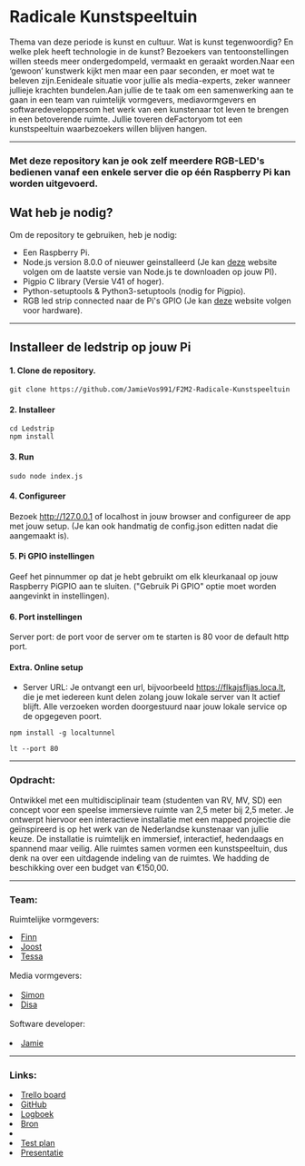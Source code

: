# Radicale Kunstspeeltuin

Thema van deze periode is kunst en cultuur. Wat is kunst tegenwoordig? En welke plek heeft technologie in de kunst? Bezoekers van tentoonstellingen willen steeds meer ondergedompeld, vermaakt en geraakt worden.Naar een ‘gewoon’ kunstwerk kijkt men maar een paar seconden, er moet wat te beleven zijn.Eenideale situatie voor jullie als media-experts, zeker wanneer jullieje krachten bundelen.Aan jullie de te taak om een samenwerking aan te gaan in een team van ruimtelijk vormgevers, mediavormgevers en softwaredeveloppersom het werk van een kunstenaar tot leven te brengen in een betoverende ruimte. Jullie toveren deFactoryom tot een kunstspeeltuin waarbezoekers willen blijven hangen.

-----------------------------------------------------------------

### Met deze repository kan je ook zelf meerdere RGB-LED's bedienen vanaf een enkele server die op één Raspberry Pi kan worden uitgevoerd.

## Wat heb je nodig?
Om de repository te gebruiken, heb je nodig:
* Een Raspberry Pi.
* Node.js version 8.0.0 of nieuwer geinstalleerd (Je kan [deze](https://github.com/nodesource/distributions/blob/master/README.md) website volgen om de laatste versie van Node.js te downloaden op jouw PI).
* Pigpio C library (Versie V41 of hoger).
* Python-setuptools & Python3-setuptools (nodig for Pigpio).
* RGB led strip connected naar de Pi's GPIO (Je kan [deze](http://dordnung.de/raspberrypi-ledstrip/) website volgen voor hardware).

-----------------------------------------------------------------

##  Installeer de ledstrip op jouw Pi

#### 1. Clone de repository.

```
git clone https://github.com/JamieVos991/F2M2-Radicale-Kunstspeeltuin
```
#### 2. Installeer 

```
cd Ledstrip
npm install
```
#### 3. Run
```
sudo node index.js
``` 
#### 4. Configureer
Bezoek http://127.0.0.1 of localhost in jouw browser and configureer de app met jouw setup. (Je kan ook handmatig de config.json editten nadat die aangemaakt is).

#### 5. Pi GPIO instellingen
Geef het pinnummer op dat je hebt gebruikt om elk kleurkanaal op jouw Raspberry PiGPIO aan te sluiten. ("Gebruik Pi GPIO" optie moet worden aangevinkt in instellingen).

#### 6. Port instellingen
Server port: de port voor de server om te starten is 80 voor de default http port.

#### Extra. Online setup
- Server URL: Je ontvangt een url, bijvoorbeeld https://flkajsfljas.loca.lt, die je met iedereen kunt delen zolang jouw lokale server van lt actief blijft. Alle verzoeken worden doorgestuurd naar jouw lokale service op de opgegeven poort.

```
npm install -g localtunnel
```
```
lt --port 80
```
-----------------------------------------------------------------

### Opdracht: 

Ontwikkel met een multidisciplinair team (studenten van RV, MV, SD) een concept voor een speelse immersieve ruimte van 2,5 meter bij 2,5 meter. Je ontwerpt hiervoor een interactieve installatie met een mapped projectie die geïnspireerd is op het werk van de Nederlandse kunstenaar van jullie keuze. De installatie is ruimtelijk en immersief, interactief, hedendaags en spannend maar veilig. Alle ruimtes samen vormen een kunstspeeltuin, dus denk na over een uitdagende indeling van de ruimtes. We hadding de beschikking over een budget van €150,00.

----------------------------------------------------------------- 

### Team: 

Ruimtelijke vormgevers: <br>
<li><a href="https://www.linkedin.com/in/finnvansluis/?miniProfileUrn=urn%3Ali%3Afs_miniProfile%3AACoAADJNCqYBh1FKVtlLMVtKiCFEKqumi2HlFPg">Finn</a><br></li>
<li><a href="#">Joost</a><br></li>
<li><a href="#">Tessa</a><br></li><br>
Media vormgevers:<br><br>
<li><a href="https://www.linkedin.com/insimon-van-trirum-552a281a8miniProfileUrn=urn%3Ali%3Afs_miniProfile%3AACoAADCP0w4BBIwQoFFH52GWnzbigp_s4bk5viY">Simon</a><br></li>
<li><a href="https://www.linkedin.com/in/disa-wilms-9236a81a3/?miniProfileUrn=urn%3Ali%3Afs_miniProfile%3AACoAAC-fXSsBt2efB5z0Sy0XWiczBvYfpJgBJ8s">Disa</a><br></li><br>
Software developer:<br><br>
<li><a href="https://www.linkedin.com/in/jamie-vos-0a0b4a18a/">Jamie</a><br></li>

----------------------------------------------------------------------

### Links:

<li><a href="https://trello.com/b/qR8TTk2Y/radicale-kunstspeeltuin">Trello board</a></li>

<li><a href="https://github.com/JamieVos991/F2M6-Radicale-Kusntspeeltuin">GitHub</a></li>

<li><a href="https://31694.hosts1.ma-cloud.nl/Logboek/index.html">Logboek</a></li>

<li><a href="https://31694.hosts1.ma-cloud.nl/Logboek/bron.html">Bron</a></li>

<li><a href="Files\Materialen + kostenbereking lijst.pdf">

<li><a href="Files/Testplan.pdf">Test plan</a></li>

<li><a href="#">Presentatie</a></li>





